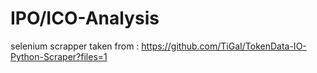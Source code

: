# IPO/ICO-Analysis
selenium scrapper taken from : https://github.com/TiGaI/TokenData-IO-Python-Scraper?files=1
